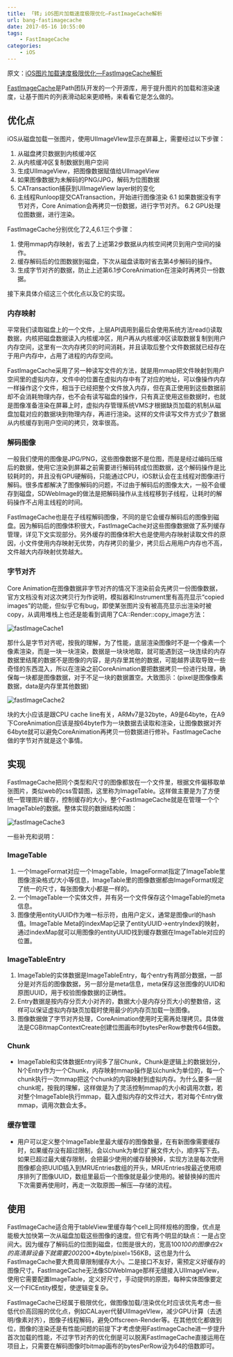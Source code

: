 ```yaml
---
title: 「转」iOS图片加载速度极限优化—FastImageCache解析
url: bang-fastimagecache
date: 2017-05-16 10:55:00
tags:
    - FastImageCache
categories:
	- iOS
---
```


原文：[iOS图片加载速度极限优化—FastImageCache解析](http://blog.cnbang.net/tech/2578/)

[FastImageCache](https://github.com/path/FastImageCache)是Path团队开发的一个开源库，用于提升图片的加载和渲染速度，让基于图片的列表滑动起来更顺畅，来看看它是怎么做的。

<!--more-->

## 优化点

iOS从磁盘加载一张图片，使用UIImageVIew显示在屏幕上，需要经过以下步骤：

1. 从磁盘拷贝数据到内核缓冲区
2. 从内核缓冲区复制数据到用户空间
3. 生成UIImageView，把图像数据赋值给UIImageView
4. 如果图像数据为未解码的PNG/JPG，解码为位图数据
5. CATransaction捕获到UIImageView layer树的变化
6. 主线程Runloop提交CATransaction，开始进行图像渲染
	6.1 如果数据没有字节对齐，Core Animation会再拷贝一份数据，进行字节对齐。
	6.2 GPU处理位图数据，进行渲染。

FastImageCache分别优化了2,4,6.1三个步骤：

1. 使用mmap内存映射，省去了上述第2步数据从内核空间拷贝到用户空间的操作。
2. 缓存解码后的位图数据到磁盘，下次从磁盘读取时省去第4步解码的操作。
3. 生成字节对齐的数据，防止上述第6.1步CoreAnimation在渲染时再拷贝一份数据。

接下来具体介绍这三个优化点以及它的实现。

### 内存映射

平常我们读取磁盘上的一个文件，上层API调用到最后会使用系统方法read()读取数据，内核把磁盘数据读入内核缓冲区，用户再从内核缓冲区读取数据复制到用户内存空间，这里有一次内存拷贝的时间消耗，并且读取后整个文件数据就已经存在于用户内存中，占用了进程的内存空间。

FastImageCache采用了另一种读写文件的方法，就是用mmap把文件映射到用户空间里的虚拟内存，文件中的位置在虚拟内存中有了对应的地址，可以像操作内存一样操作这个文件，相当于已经把整个文件放入内存，但在真正使用到这些数据前却不会消耗物理内存，也不会有读写磁盘的操作，只有真正使用这些数据时，也就是图像准备渲染在屏幕上时，虚拟内存管理系统VMS才根据缺页加载的机制从磁盘加载对应的数据块到物理内存，再进行渲染。这样的文件读写文件方式少了数据从内核缓存到用户空间的拷贝，效率很高。

### 解码图像

一般我们使用的图像是JPG/PNG，这些图像数据不是位图，而是是经过编码压缩后的数据，使用它渲染到屏幕之前需要进行解码转成位图数据，这个解码操作是比较耗时的，并且没有GPU硬解码，只能通过CPU，iOS默认会在主线程对图像进行解码。很多库都解决了图像解码的问题，不过由于解码后的图像太大，一般不会缓存到磁盘，SDWebImage的做法是把解码操作从主线程移到子线程，让耗时的解码操作不占用主线程的时间。

FastImageCache也是在子线程解码图像，不同的是它会缓存解码后的图像到磁盘。因为解码后的图像体积很大，FastImageCache对这些图像数据做了系列缓存管理，详见下文实现部分。另外缓存的图像体积大也是使用内存映射读取文件的原因，小文件使用内存映射无优势，内存拷贝的量少，拷贝后占用用户内存也不高，文件越大内存映射优势越大。

### 字节对齐

Core Animation在图像数据非字节对齐的情况下渲染前会先拷贝一份图像数据，官方文档没有对这次拷贝行为作说明，模拟器和Instrument里有高亮显示“copied images”的功能，但似乎它有bug，即使某张图片没有被高亮显示出渲染时被copy，从调用堆栈上也还是能看到调用了CA::Render::copy_image方法：

![fastImageCache1](/images/fastImageCache1.png)

那什么是字节对齐呢，按我的理解，为了性能，底层渲染图像时不是一个像素一个像素渲染，而是一块一块渲染，数据是一块块地取，就可能遇到这一块连续的内存数据里结尾的数据不是图像的内容，是内存里其他的数据，可能越界读取导致一些奇怪的东西混入，所以在渲染之前CoreAnimation要把数据拷贝一份进行处理，确保每一块都是图像数据，对于不足一块的数据置空。大致图示：(pixel是图像像素数据，data是内存里其他数据)

![fastImageCache2](/images/fastImageCache2.png)

块的大小应该是跟CPU cache line有关，ARMv7是32byte，A9是64byte，在A9下CoreAnimation应该是按64byte作为一块数据去读取和渲染，让图像数据对齐64byte就可以避免CoreAnimation再拷贝一份数据进行修补。FastImageCache做的字节对齐就是这个事情。

## 实现

FastImageCache把同个类型和尺寸的图像都放在一个文件里，根据文件偏移取单张图片，类似web的css雪碧图，这里称为ImageTable。这样做主要是为了方便统一管理图片缓存，控制缓存的大小，整个FastImageCache就是在管理一个个ImageTable的数据。整体实现的数据结构如图：

![fastImageCache3](/images/fastImageCache3.png)

一些补充和说明：

### ImageTable

1. 一个ImageFormat对应一个ImageTable，ImageFormat指定了ImageTable里图像渲染格式/大小等信息，ImageTable里的图像数据都由ImageFormat规定了统一的尺寸，每张图像大小都是一样的。
2. 一个ImageTable一个实体文件，并有另一个文件保存这个ImageTable的meta信息。
3. 图像使用entityUUID作为唯一标示符，由用户定义，通常是图像url的hash值。ImageTable Meta的indexMap记录了entityUUID->entryIndex的映射，通过indexMap就可以用图像的entityUUID找到缓存数据在ImageTable对应的位置。

### ImageTableEntry

1. ImageTable的实体数据是ImageTableEntry，每个entry有两部分数据，一部分是对齐后的图像数据，另一部分是meta信息，meta保存这张图像的UUID和原图UUID，用于校验图像数据的正确性。
2. Entry数据是按内存分页大小对齐的，数据大小是内存分页大小的整数倍，这样可以保证虚拟内存缺页加载时使用最少的内存页加载一张图像。
3. 图像数据做了字节对齐处理，CoreAnimation使用时无需再处理拷贝。具体做法是CGBitmapContextCreate创建位图画布时bytesPerRow参数传64倍数。

### Chunk

- ImageTable和实体数据Entry间多了层Chunk，Chunk是逻辑上的数据划分，N个Entry作为一个Chunk，内存映射mmap操作是以chunk为单位的，每一个chunk执行一次mmap把这个chunk的内容映射到虚拟内存。为什么要多一层chunk呢，按我的理解，这样做是为了灵活控制mmap的大小和调用次数，若对整个ImageTable执行mmap，载入虚拟内存的文件过大，若对每个Entry做mmap，调用次数会太多。

### 缓存管理

- 用户可以定义整个ImageTable里最大缓存的图像数量，在有新图像需要缓存时，如果缓存没有超过限制，会以chunk为单位扩展文件大小，顺序写下去。如果已超过最大缓存限制，会把最少使用的缓存替换掉，实现方法是每次使用图像都会把UUID插入到MRUEntries数组的开头，MRUEntries按最近使用顺序排列了图像UUID，数组里最后一个图像就是最少使用的。被替换掉的图片下次需要再使用时，再走一次取原图—解压—存储的流程。

## 使用

FastImageCache适合用于tableView里缓存每个cell上同样规格的图像，优点是能极大加快第一次从磁盘加载这些图像的速度。但它有两个明显的缺点：一是占空间大。因为缓存了解码后的位图到磁盘，位图是很大的，宽高100*100的图像在2x的高清屏设备下就需要200*200*4byte/pixel=156KB，这也是为什么FastImageCache要大费周章限制缓存大小。二是接口不友好，需预定义好缓存的图像尺寸。FastImageCache无法像SDWebImage那样无缝接入UIImageView，使用它需要配置ImageTable，定义好尺寸，手动提供的原图，每种实体图像要定义一个FICEntity模型，使逻辑变复杂。

FastImageCache已经属于极限优化，做图像加载/渲染优化时应该优先考虑一些低代价高回报的优化点，例如CALayer代替UIImageVIew，减少GPU计算（去透明/像素对齐），图像子线程解码，避免Offscreen-Render等。在其他优化都做到位，图像的渲染还是有性能问题的前提下才考虑使用FastImageCache进一步提升首次加载的性能，不过字节对齐的优化倒是可以脱离FastImageCache直接运用在项目上，只需要在解码图像时bitmap画布的bytesPerRow设为64的倍数即可。

